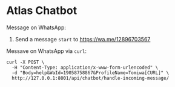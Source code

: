 # Atlas Chatbot


Message on WhatsApp:

1. Send a message `start` to https://wa.me/12896703567

Messave on WhatsApp via `curl`:

```shell
curl -X POST \
  -H "Content-Type: application/x-www-form-urlencoded" \
  -d "Body=help&WaId=19058758867&ProfileName=Tomiwa[CURL]" \
  http://127.0.0.1:8001/api/chatbot/handle-incoming-message/
```